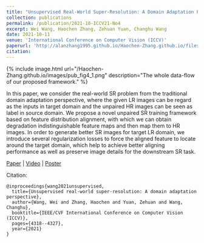 ```yaml
---
title: "Unsupervised Real-World Super-Resolution: A Domain Adaptation Perspective"
collection: publications
permalink: /publication/2021-10-ICCV21-No4
excerpt: Wei Wang, Haochen Zhang, Zehuan Yuan, Changhu Wang
date: 2021-10-11
venue: 'International Conference on Computer Vision (ICCV)'
paperurl: 'http://alanzhang1995.github.io/Haochen-Zhang.github.io/files/Wang_Unsupervised_Real-World_Super-Resolution_A_Domain_Adaptation_Perspective_ICCV_2021_paper.pdf'
citation:
---
```


{% include image.html url="/Haochen-Zhang.github.io/images/pub_fig4_1.png" description="The whole data-flow of our proposed framework." %}

In this paper, we consider the real-world SR problem from the traditional domain adaptation perspective, where the given LR images can be regard as the inputs in target domain and the unpaired HR images can be seen as label in source domain. We propose a novel unpaired SR training framework based on feature distribution alignment, with which we can obtain degradation indistinguishable feature maps and then map them to HR images. In order to generate better SR images for target LR domain, we introduce several regularization losses to force the aligned feature to locate around the target domain, which help to achieve better aligning performance as well as preserve image details for the downstream SR task.

[Paper](https://openaccess.thecvf.com/content/ICCV2021/papers/Wang_Unsupervised_Real-World_Super-Resolution_A_Domain_Adaptation_Perspective_ICCV_2021_paper.pdf) &#124; [Video](https://drive.google.com/file/d/1PVB6ZQQq8s4js45Pa6BuDus8WisyvjRQ/view?usp=sharing) &#124; [Poster](http://alanzhang1995.github.io/Haochen-Zhang.github.io/files/iccv21_8230_poster.pdf)

Citation: 
```
@inproceedings{wang2021unsupervised,
  title={Unsupervised real-world super-resolution: A domain adaptation perspective},
  author={Wang, Wei and Zhang, Haochen and Yuan, Zehuan and Wang, Changhu},
  booktitle={IEEE/CVF International Conference on Computer Vision (ICCV)},
  pages={4318--4327},
  year={2021}
}
```
